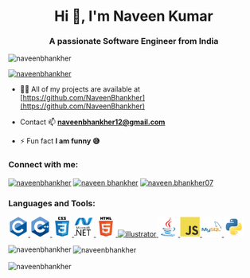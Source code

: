 <h1 align="center">Hi 👋, I'm Naveen Kumar</h1>
<h3 align="center">A passionate Software Engineer from India</h3>


<p align="left"> <img src="https://komarev.com/ghpvc/?username=naveenbhankher&label=Profile%20views&color=0e75b6&style=flat" alt="naveenbhankher" /> </p>

<p align="left"> <a href="https://twitter.com/naveenbhankher" target="blank"><img src="https://img.shields.io/twitter/follow/naveenbhankher?logo=twitter&style=for-the-badge" alt="naveenbhankher" /></a> </p>

- 👨‍💻 All of my projects are available at [https://github.com/NaveenBhankher](https://github.com/NaveenBhankher)

- Contact 📫 **naveenbhankher12@gmail.com**

- ⚡ Fun fact **I am funny 😅**

<h3 align="left">Connect with me:</h3>
<p align="left">
<a href="https://twitter.com/naveenbhankher" target="blank"><img align="center" src="https://raw.githubusercontent.com/rahuldkjain/github-profile-readme-generator/master/src/images/icons/Social/twitter.svg" alt="naveenbhankher" height="30" width="40" /></a>
<a href="https://fb.com/naveen bhankher" target="blank"><img align="center" src="https://raw.githubusercontent.com/rahuldkjain/github-profile-readme-generator/master/src/images/icons/Social/facebook.svg" alt="naveen bhankher" height="30" width="40" /></a>
<a href="https://instagram.com/naveen.bhankher07" target="blank"><img align="center" src="https://raw.githubusercontent.com/rahuldkjain/github-profile-readme-generator/master/src/images/icons/Social/instagram.svg" alt="naveen.bhankher07" height="30" width="40" /></a>
</p>

<h3 align="left">Languages and Tools:</h3>
<p align="left"> <a href="https://www.cprogramming.com/" target="_blank" rel="noreferrer"> <img src="https://raw.githubusercontent.com/devicons/devicon/master/icons/c/c-original.svg" alt="c" width="40" height="40"/> </a> <a href="https://www.w3schools.com/cpp/" target="_blank" rel="noreferrer"> <img src="https://raw.githubusercontent.com/devicons/devicon/master/icons/cplusplus/cplusplus-original.svg" alt="cplusplus" width="40" height="40"/> </a> <a href="https://www.w3schools.com/css/" target="_blank" rel="noreferrer"> <img src="https://raw.githubusercontent.com/devicons/devicon/master/icons/css3/css3-original-wordmark.svg" alt="css3" width="40" height="40"/> </a> <a href="https://dotnet.microsoft.com/" target="_blank" rel="noreferrer"> <img src="https://raw.githubusercontent.com/devicons/devicon/master/icons/dot-net/dot-net-original-wordmark.svg" alt="dotnet" width="40" height="40"/> </a> <a href="https://www.w3.org/html/" target="_blank" rel="noreferrer"> <img src="https://raw.githubusercontent.com/devicons/devicon/master/icons/html5/html5-original-wordmark.svg" alt="html5" width="40" height="40"/> </a> <a href="https://www.adobe.com/in/products/illustrator.html" target="_blank" rel="noreferrer"> <img src="https://www.vectorlogo.zone/logos/adobe_illustrator/adobe_illustrator-icon.svg" alt="illustrator" width="40" height="40"/> </a> <a href="https://www.java.com" target="_blank" rel="noreferrer"> <img src="https://raw.githubusercontent.com/devicons/devicon/master/icons/java/java-original.svg" alt="java" width="40" height="40"/> </a> <a href="https://developer.mozilla.org/en-US/docs/Web/JavaScript" target="_blank" rel="noreferrer"> <img src="https://raw.githubusercontent.com/devicons/devicon/master/icons/javascript/javascript-original.svg" alt="javascript" width="40" height="40"/> </a> <a href="https://www.mysql.com/" target="_blank" rel="noreferrer"> <img src="https://raw.githubusercontent.com/devicons/devicon/master/icons/mysql/mysql-original-wordmark.svg" alt="mysql" width="40" height="40"/> </a> <a href="https://www.python.org" target="_blank" rel="noreferrer"> <img src="https://raw.githubusercontent.com/devicons/devicon/master/icons/python/python-original.svg" alt="python" width="40" height="40"/> </a> </p>

<p><img align="left" src="https://github-readme-stats.vercel.app/api/top-langs?username=naveenbhankher&show_icons=true&locale=en&layout=compact" alt="naveenbhankher" /></p>

<p>&nbsp;<img align="center" src="https://github-readme-stats.vercel.app/api?username=naveenbhankher&show_icons=true&locale=en" alt="naveenbhankher" /></p>

<p><img align="center" src="https://github-readme-streak-stats.herokuapp.com/?user=naveenbhankher&" alt="naveenbhankher" /></p>
